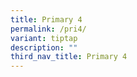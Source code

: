 ```yaml
---
title: Primary 4
permalink: /pri4/
variant: tiptap
description: ""
third_nav_title: Primary 4
---
```

